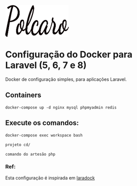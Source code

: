 <div style="display: flex; align-items: center;">
  <img src="https://github.com/abraao69/Configuracao-simples-Docker-Laravel/blob/main/logo.png" alt="Logo" width="200" height="100">
<br><br>
</div>

# Configuração do Docker para Laravel (5, 6, 7 e 8)
Docker de configuração simples, para aplicações Laravel.


## Containers
```console
docker-compose up -d nginx mysql phpmyadmin redis
```


## Execute os comandos:
```console
docker-compose exec workspace bash
```

```console
projeto cd/
```

```console
comando do artesão php
```


### Ref:
Esta configuração é inspirada em [laradock](https://github.com/laradock/laradock)
